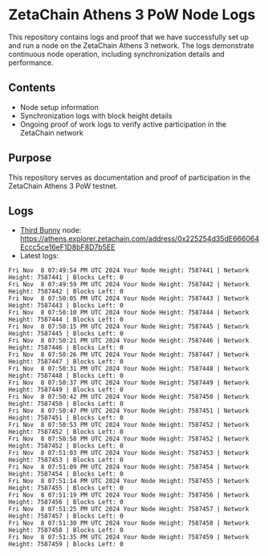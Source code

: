 # ZetaChain Athens 3 PoW Node Logs
This repository contains logs and proof that we have successfully set up and run a node on the ZetaChain Athens 3 network. The logs demonstrate continuous node operation, including synchronization details and performance.

## Contents
- Node setup information
- Synchronization logs with block height details
- Ongoing proof of work logs to verify active participation in the ZetaChain network

## Purpose
This repository serves as documentation and proof of participation in the ZetaChain Athens 3 PoW testnet.

## Logs

- [Third Bunny](https://thirdbunny.xyz/) node: https://athens.explorer.zetachain.com/address/0x225254d35dE666064Eccc5ce16eF1D8bF8D7b5EE
- Latest logs:
```
Fri Nov  8 07:49:54 PM UTC 2024 Your Node Height: 7587441 | Network Height: 7587441 | Blocks Left: 0
Fri Nov  8 07:49:59 PM UTC 2024 Your Node Height: 7587442 | Network Height: 7587442 | Blocks Left: 0
Fri Nov  8 07:50:05 PM UTC 2024 Your Node Height: 7587443 | Network Height: 7587443 | Blocks Left: 0
Fri Nov  8 07:50:10 PM UTC 2024 Your Node Height: 7587444 | Network Height: 7587444 | Blocks Left: 0
Fri Nov  8 07:50:15 PM UTC 2024 Your Node Height: 7587445 | Network Height: 7587445 | Blocks Left: 0
Fri Nov  8 07:50:21 PM UTC 2024 Your Node Height: 7587446 | Network Height: 7587446 | Blocks Left: 0
Fri Nov  8 07:50:26 PM UTC 2024 Your Node Height: 7587447 | Network Height: 7587447 | Blocks Left: 0
Fri Nov  8 07:50:31 PM UTC 2024 Your Node Height: 7587448 | Network Height: 7587448 | Blocks Left: 0
Fri Nov  8 07:50:37 PM UTC 2024 Your Node Height: 7587449 | Network Height: 7587449 | Blocks Left: 0
Fri Nov  8 07:50:42 PM UTC 2024 Your Node Height: 7587450 | Network Height: 7587450 | Blocks Left: 0
Fri Nov  8 07:50:47 PM UTC 2024 Your Node Height: 7587451 | Network Height: 7587451 | Blocks Left: 0
Fri Nov  8 07:50:53 PM UTC 2024 Your Node Height: 7587452 | Network Height: 7587452 | Blocks Left: 0
Fri Nov  8 07:50:58 PM UTC 2024 Your Node Height: 7587452 | Network Height: 7587452 | Blocks Left: 0
Fri Nov  8 07:51:03 PM UTC 2024 Your Node Height: 7587453 | Network Height: 7587453 | Blocks Left: 0
Fri Nov  8 07:51:09 PM UTC 2024 Your Node Height: 7587454 | Network Height: 7587454 | Blocks Left: 0
Fri Nov  8 07:51:14 PM UTC 2024 Your Node Height: 7587455 | Network Height: 7587455 | Blocks Left: 0
Fri Nov  8 07:51:19 PM UTC 2024 Your Node Height: 7587456 | Network Height: 7587456 | Blocks Left: 0
Fri Nov  8 07:51:25 PM UTC 2024 Your Node Height: 7587457 | Network Height: 7587457 | Blocks Left: 0
Fri Nov  8 07:51:30 PM UTC 2024 Your Node Height: 7587458 | Network Height: 7587458 | Blocks Left: 0
Fri Nov  8 07:51:35 PM UTC 2024 Your Node Height: 7587459 | Network Height: 7587459 | Blocks Left: 0
```
